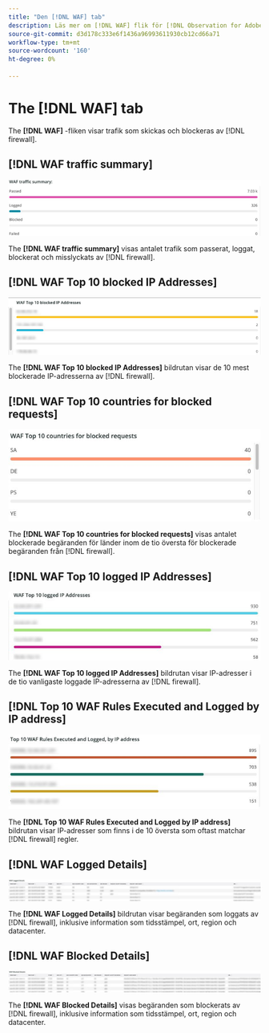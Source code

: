 ```yaml
---
title: "Den [!DNL WAF] tab"
description: Läs mer om [!DNL WAF] flik för [!DNL Observation for Adobe Commerce].
source-git-commit: d3d178c333e6f1436a96993611930cb12cd66a71
workflow-type: tm+mt
source-wordcount: '160'
ht-degree: 0%

---
```


# The [!DNL WAF] tab

The **[!DNL WAF]** -fliken visar trafik som skickas och blockeras av [!DNL firewall].

## [!DNL WAF traffic summary]

![Sammanfattning av WAF-trafik](../../assets/tools/observation-for-adobe-commerce/waf-1.png)

The **[!DNL WAF traffic summary]** visas antalet trafik som passerat, loggat, blockerat och misslyckats av [!DNL firewall].

## [!DNL WAF Top 10 blocked IP Addresses]

![De 10 blockerade IP-adresserna för WAF-toppen](../../assets/tools/observation-for-adobe-commerce/waf-2.png)

The **[!DNL WAF Top 10 blocked IP Addresses]** bildrutan visar de 10 mest blockerade IP-adresserna av [!DNL firewall].

## [!DNL WAF Top 10 countries for blocked requests]

![De 10 bästa WAF-länderna för blockerade förfrågningar](../../assets/tools/observation-for-adobe-commerce/waf-3.jpg)

The **[!DNL WAF Top 10 countries for blocked requests]** visas antalet blockerade begäranden för länder inom de tio översta för blockerade begäranden från [!DNL firewall].

## [!DNL WAF Top 10 logged IP Addresses]

![De tio vanligaste loggade IP-adresserna för WAF](../../assets/tools/observation-for-adobe-commerce/waf-4.jpg)

The **[!DNL WAF Top 10 logged IP Addresses]** bildrutan visar IP-adresser i de tio vanligaste loggade IP-adresserna av [!DNL firewall].

## [!DNL Top 10 WAF Rules Executed and Logged by IP address]

![De tio vanligaste WAF-reglerna har körts och loggats av IP-adressen](../../assets/tools/observation-for-adobe-commerce/waf-5.jpg)

The **[!DNL Top 10 WAF Rules Executed and Logged by IP address]** bildrutan visar IP-adresser som finns i de 10 översta som oftast matchar [!DNL firewall] regler.

## [!DNL WAF Logged Details]

![Information om WAF-loggad](../../assets/tools/observation-for-adobe-commerce/waf-6.jpg)

The **[!DNL WAF Logged Details]** bildrutan visar begäranden som loggats av [!DNL firewall], inklusive information som tidsstämpel, ort, region och datacenter.

## [!DNL WAF Blocked Details]

![WAF-blockerad information](../../assets/tools/observation-for-adobe-commerce/waf-7.jpg)

The **[!DNL WAF Blocked Details]** visas begäranden som blockerats av [!DNL firewall], inklusive information som tidsstämpel, ort, region och datacenter.
